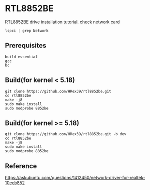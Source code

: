 # RTL8852BE

RTL8852BE drive installation tutorial. check network card

```
lspci | grep Network
```

## Prerequisites
```
build-essential 
gcc
bc
```

## Build(for kernel < 5.18)
```
git clone https://github.com/HRex39/rtl8852be.git
cd rtl8852be
make -j8
sudo make install
sudo modprobe 8852be
```

## Build(for kernel >= 5.18)
```
git clone https://github.com/HRex39/rtl8852be.git -b dev
cd rtl8852be
make -j8
sudo make install
sudo modprobe 8852be
```



## Reference
https://askubuntu.com/questions/1412450/network-driver-for-realtek-10ecb852
